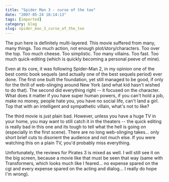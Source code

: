 ```yaml
---
title: "Spider Man 3 - curse of the too"
date: "2007-05-24 18:14:13"
tags: [imported]
category: blog
slug: spider_man_3_curse_of_the_too
---
```


The pun here is definitely multi-layered. This movie suffered from many, many things. Too much action, not enough plot/story/characters. Too over the top. Too much cheese. Too simplistic. Too many villains. Too fast. Too much quick-editing (which is quickly becoming a personal peeve of mine).

Even at its core, it was following Spider-Man 2, in my opinion one of the best comic book sequels (and actually one of the best sequels period) ever done. The first one built the foundation, yet still managed to be good, if only for the thrill of web-slinging around New York (and what kid hasn't wished to do that). The second did everything right -- it focused on the character. What does it matter if you have super human powers, if you can't hold a job, make no money, people hate you, you have no social life, can't land a girl. Top that with an intelligent and sympathetic villain, what's not to like?

The third movie is just plain bad. However, unless you have a huge TV in your home, you may want to still catch it in the theaters -- the quick editing is really bad in this one and its tough to tell what the hell is going on (especially in the first scene). There are no long web-slinging takes... only short brief cuts to disorient the audience and not much else. If you were watching this on a plain TV, you'd probably miss everything.

Unfortunately, the reviews for Pirates 3 is mixed as well. I will still see it on the big screen, because a movie like that must be seen that way (same with Transformers, which looks much like I feared... no expense spared on the cgi and every expense spared on the acting and dialog... I really do hope I'm wrong).
